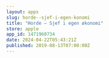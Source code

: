 ```yaml
---
layout: apps
slug: horde--sjef-i-egen-konomi
title: "Horde – Sjef i egen økonomi"
store: apple
app_id: 1471960734
date: 2024-04-22T05:43:21Z
published: 2019-08-13T07:00:00Z
---
```

